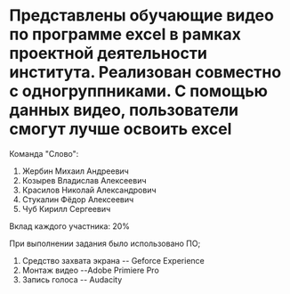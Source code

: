 # Представлены обучающие видео по программе excel в рамках проектной деятельности института. Реализован совместно с одногруппниками. С помощью данных видео, пользователи смогут лучше освоить excel 

Команда "Слово":
1. Жербин Михаил Андреевич
2. Козырев Владислав Алексеевич
3. Красилов Николай Александрович
4. Стукалин Фёдор Алексеевич
5. Чуб Кирилл Сергеевич

Вклад каждого участника: 20%

При выполнении задания было использовано ПО;
1. Средство захвата экрана -- Geforce Experience
2. Монтаж видео --Adobe Primiere Pro
3. Запись голоса -- Audacity
